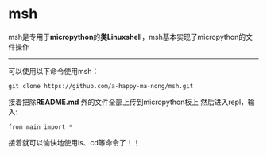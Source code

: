# msh
msh是专用于**micropython**的**类Linuxshell**，msh基本实现了micropython的文件操作
***
可以使用以下命令使用msh：
```
git clone https://github.com/a-happy-ma-nong/msh.git
```
接着把除**README.md** 外的文件全部上传到micropython板上
然后进入repl，输入:
```
from main import *
```
接着就可以愉快地使用ls、cd等命令了！！
